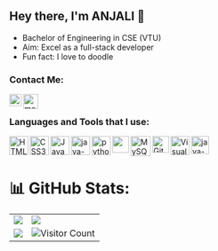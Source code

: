 ## Hey there, I'm ANJALI 👋 


-  Bachelor of Engineering in CSE (VTU)
-  Aim: Excel as a full-stack developer
-  Fun fact: I love to doodle

### Contact Me:

[<img align="left" alt="me | Gmail" width="22px" src="https://img.icons8.com/color/48/gmail-new.png" />][gmail]
[<img align="left" alt="me | LinkedIn" width="27"  src="https://img.icons8.com/color/48/linkedin.png" />][linkedin]
<br />

### Languages and Tools that I use:

<img align="left" alt="HTML5" width="34px" src="https://img.icons8.com/color/48/html-5--v1.png" />
<img align="left" alt="CSS3" width="34px" src="https://img.icons8.com/color/48/css3.png" />
<img align="left" alt="JavaScript" width="34px" src="https://img.icons8.com/color/48/javascript--v1.png" />
<img align="left" width="34px"  src="https://img.icons8.com/fluency/48/java-coffee-cup-logo.png" alt="java-coffee-cup-logo" />
<img align="left" width="34px"  src="https://img.icons8.com/color/48/python--v1.png" alt="python--v1" />
<img align="left" width="30px"  src="https://img.icons8.com/color/48/figma--v1.png" />
<img align="left" alt="MySQL" width="36px" src="https://img.icons8.com/color/48/mysql-logo.png" />
<img align="left" alt="GitHub" width="30px" src="https://img.icons8.com/stickers/48/github.png" />
<img align="left" alt="Visual Studio Code" width="34px" src="https://img.icons8.com/color/48/visual-studio-code-2019.png" />
<img align="left" width="32px"  src="https://img.icons8.com/officexs/48/java-eclipse.png" alt="java-eclipse" />


<br />
<br />
  
[gmail]: https://mail.google.com/mail/u/
[linkedin]: https://www.linkedin.com/in/anjali-k-s-476345228/
[instagram]: https://www.instagram.com/arcane__77/

# 📊 GitHub Stats:

<table border="0" style="border:none; border-collapse: collapse;">
  <tr>
    <td style="border:none;">
      <img src="https://github-readme-stats.vercel.app/api?username=arcane77&theme=dark&hide_border=false&include_all_commits=true&count_private=false" />
    </td>
    <td style="border:none;">
      <img src="https://github-readme-streak-stats.herokuapp.com/?user=arcane77&theme=dark&hide_border=false" />
    </td>
  </tr>
  <tr style="background-color: transparent;">
    <td style="border:none;">
      <img src="https://github-readme-stats.vercel.app/api/top-langs/?username=arcane77&theme=dark&hide_border=false&include_all_commits=true&count_private=false&layout=compact" />
    </td>
    <td style="border:none;">
      <img src="https://visitcount.itsvg.in/api?id=arcane77&icon=0&color=0" alt="Visitor Count" />
    </td>
  </tr>
</table>
